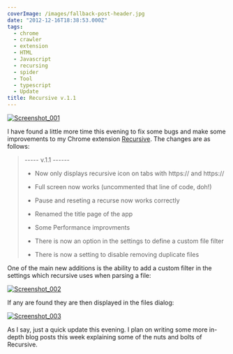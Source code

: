 ```yaml
---
coverImage: /images/fallback-post-header.jpg
date: "2012-12-16T18:38:53.000Z"
tags:
  - chrome
  - crawler
  - extension
  - HTML
  - Javascript
  - recursing
  - spider
  - Tool
  - typescript
  - Update
title: Recursive v.1.1
---
```


[![Screenshot_001](/wp-content/uploads/2012/12/Screenshot_001-1024x423.png)](/posts/recursive-v-1-1/attachment/screenshot_001/)

I have found a little more time this evening to fix some bugs and make some improvements to my Chrome extension [Recursive](https://chrome.google.com/webstore/detail/recursive/hbgbcmcmpiiciafmolmoapfgegbhbmcc?hl=en). The changes are as follows:

<!-- more -->

> ----- v.1.1 ------
>
> - Now only displays recursive icon on tabs with https:// and https://
>
> - Full screen now works (uncommented that line of code, doh!)
>
> - Pause and reseting a recurse now works correctly
>
> - Renamed the title page of the app
>
> - Some Performance improvments
>
> - There is now an option in the settings to define a custom file filter
>
> - There is now a setting to disable removing duplicate files

One of the main new additions is the ability to add a custom filter in the settings which recursive uses when parsing a file:

[![Screenshot_002](/wp-content/uploads/2012/12/Screenshot_002.png)](/posts/recursive-v-1-1/attachment/screenshot_002/)

If any are found they are then displayed in the files dialog:

[![Screenshot_003](/wp-content/uploads/2012/12/Screenshot_003.png)](/posts/recursive-v-1-1/attachment/screenshot_003/)

As I say, just a quick update this evening. I plan on writing some more in-depth blog posts this week explaining some of the nuts and bolts of Recursive.
